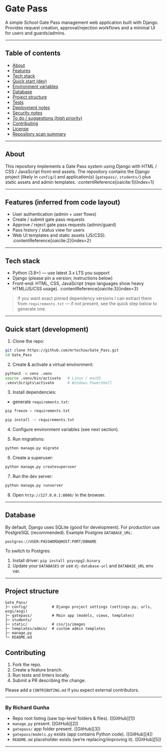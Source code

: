 
# Gate Pass

A simple School Gate Pass management web application built with Django.  
Provides request creation, approval/rejection workflows and a minimal UI for users and guards/admins.



---

## Table of contents

- [About](#about)  
- [Features](#features)  
- [Tech stack](#tech-stack)  
- [Quick start (dev)](#quick-start-dev)  
- [Environment variables](#environment-variables)  
- [Database](#database)  
- [Project structure](#project-structure)  
- [Tests](#tests)  
- [Deployment notes](#deployment-notes)  
- [Security notes](#security-notes)  
- [To do / suggestions (high priority)](#to-do--suggestions-high-priority)  
- [Contributing](#contributing)  
- [License](#license)  
- [Repository scan summary](#repository-scan-summary)

---

## About

This repository implements a Gate Pass system using Django with HTML / CSS / JavaScript front-end assets. The repository contains the Django project (likely in `config/`) and application(s) (`gatepass/`, `students/`) plus static assets and admin templates. :contentReference[oaicite:1]{index=1}

---

## Features (inferred from code layout)
- User authentication (admin + user flows)  
- Create / submit gate pass requests  
- Approve / reject gate pass requests (admin/guard)  
- Pass history / status view for users  
- Web UI templates and static assets (JS/CSS). :contentReference[oaicite:2]{index=2}

---

## Tech stack
- Python (3.8+) — use latest 3.x LTS you support  
- Django (please pin a version; instructions below)  
- Front-end: HTML, CSS, JavaScript (repo languages show heavy HTML/JS/CSS usage). :contentReference[oaicite:3]{index=3}

> If you want exact pinned dependency versions I can extract them from `requirements.txt` — if not present, see the quick step below to generate one.

---

## Quick start (development)

1. Clone the repo:
```bash
git clone https://github.com/mrtechzw/Gate_Pass.git
cd Gate_Pass
````

2. Create & activate a virtual environment:

```bash
python3 -m venv .venv
source .venv/bin/activate   # Linux / macOS
.venv\Scripts\activate      # Windows PowerShell
```

3. Install dependencies:

*  generate `requirements.txt`:

```bash
pip freeze > requirements.txt
```

```bash
pip install -r requirements.txt
```


4. Configure environment variables (see next section).

5. Run migrations:

```bash
python manage.py migrate
```

6. Create a superuser:

```bash
python manage.py createsuperuser
```

7. Run the dev server:

```bash
python manage.py runserver
```

8. Open `http://127.0.0.1:8000/` in the browser.

---



## Database

By default, Django uses SQLite (good for development). For production use PostgreSQL (recommended). Example Postgres `DATABASE_URL`:

```
postgres://USER:PASSWORD@HOST:PORT/DBNAME
```

To switch to Postgres:

1. Install driver: `pip install psycopg2-binary`
2. Update your `DATABASES` or use `dj-database-url` and `DATABASE_URL` env var.

---

## Project structure

```
Gate_Pass/
├─ config/           # Django project settings (settings.py, urls, wsgi/asgi)
├─ gatepass/         # Main app (models, views, templates)
├─ students/         
├─ static/           # css/js/images
├─ templates/admin/  # custom admin templates
├─ manage.py
└─ README.md
```





## Contributing

1. Fork the repo.
2. Create a feature branch.
3. Run tests and linters locally.
4. Submit a PR describing the change.

Please add a `CONTRIBUTING.md` if you expect external contributors.

---



### By Richard Gunha

* Repo root listing (saw top-level folders & files). ([GitHub][1])
* `manage.py` present. ([GitHub][2])
* `gatepass/` app folder present. ([GitHub][3])
* `gatepass/models.py` exists (app contains Python code). ([GitHub][4])
* `README.md` placeholder exists (we’re replacing/improving it). ([GitHub][5])

---
